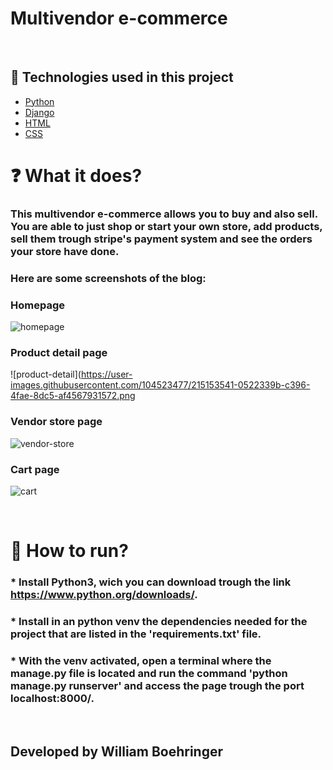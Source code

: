 # Multivendor e-commerce
<br>

## 🧪 Technologies used in this project

- [Python](https://www.python.org/)
- [Django](https://www.djangoproject.com/)
- [HTML](https://developer.mozilla.org/pt-BR/docs/Web/HTML)
- [CSS](https://developer.mozilla.org/pt-BR/docs/Web/CSS)

 # ❓ What it does?

### This multivendor e-commerce allows you to buy and also sell. You are able to just shop or start your own store, add products, sell them trough stripe's payment system and see the orders your store have done.

### Here are some screenshots of the blog:

### Homepage
![homepage](https://user-images.githubusercontent.com/104523477/215153518-06b571fc-ef6c-4cd7-b1fc-01807dd808f5.png)

### Product detail page
![product-detail](https://user-images.githubusercontent.com/104523477/215153541-0522339b-c396-4fae-8dc5-af4567931572.png

### Vendor store page
![vendor-store](https://user-images.githubusercontent.com/104523477/215153737-5d880888-7510-4c34-a849-d537b4ea4c5e.png)

### Cart page
![cart](https://user-images.githubusercontent.com/104523477/215153499-36850cfc-0a06-4448-a21e-ea18b14683c6.png)


<br>

# 🚀 How to run?

### * Install Python3, wich you can download trough the link https://www.python.org/downloads/.
### * Install in an python venv the dependencies needed for the project that are listed in the 'requirements.txt' file.
### * With the venv activated, open a terminal where the manage.py file is located and run the command 'python manage.py runserver' and access the page trough the port localhost:8000/.

<br>

## Developed by William Boehringer
